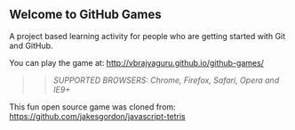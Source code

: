 ## Welcome to GitHub Games

A project based learning activity for people who are getting started with Git and GitHub.

You can play the game at: http://vbrajyaguru.github.io/github-games/

>> _*SUPPORTED BROWSERS*: Chrome, Firefox, Safari, Opera and IE9+_

This fun open source game was cloned from: https://github.com/jakesgordon/javascript-tetris
